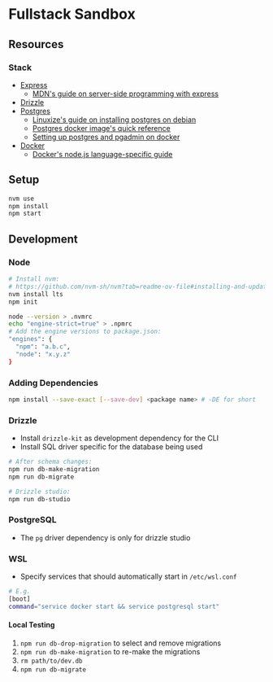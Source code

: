 # Fullstack Sandbox

## Resources

### Stack
- [Express](https://expressjs.com/)
  - [MDN's guide on server-side programming with express](https://developer.mozilla.org/en-US/docs/Learn/Server-side/Express_Nodejs)
- [Drizzle](https://orm.drizzle.team/)
- [Postgres](https://www.postgresql.org/)
  - [Linuxize's guide on installing postgres on debian](https://linuxize.com/post/how-to-install-postgresql-on-debian-10/)
  - [Postgres docker image's quick reference](https://github.com/docker-library/docs/blob/master/postgres/README.md)
  - [Setting up postgres and pgadmin on docker](https://github.com/docker/awesome-compose/tree/master/postgresql-pgadmin)
- [Docker]()
  - [Docker's node.js language-specific guide](https://docs.docker.com/language/nodejs/)

## Setup

```bash
nvm use
npm install
npm start
```

## Development

### Node
```bash
# Install nvm:
# https://github.com/nvm-sh/nvm?tab=readme-ov-file#installing-and-updating
nvm install lts
npm init

node --version > .nvmrc
echo "engine-strict=true" > .npmrc
# Add the engine versions to package.json:
"engines": {
  "npm": "a.b.c",
  "node": "x.y.z"
}
```

### Adding Dependencies

```bash
npm install --save-exact [--save-dev] <package name> # -DE for short
```

### Drizzle

- Install `drizzle-kit` as development dependency for the CLI
- Install SQL driver specific for the database being used

```bash
# After schema changes:
npm run db-make-migration
npm run db-migrate

# Drizzle studio:
npm run db-studio
```

### PostgreSQL

- The `pg` driver dependency is only for drizzle studio

### WSL

- Specify services that should automatically start in `/etc/wsl.conf`

```bash
# E.g.
[boot]
command="service docker start && service postgresql start"
```

#### Local Testing

1. `npm run db-drop-migration` to select and remove migrations
2. `npm run db-make-migration` to re-make the migrations
3. `rm path/to/dev.db`
3. `npm run db-migrate`
